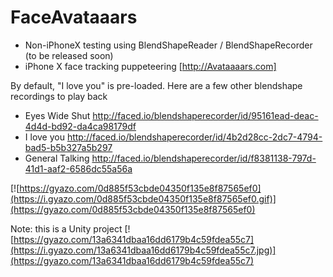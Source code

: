 # FaceAvataaars

- Non-iPhoneX testing using BlendShapeReader / BlendShapeRecorder (to be released soon) 
- iPhone X face tracking puppeteering [http://Avataaaars.com]


By default, "I love you" is pre-loaded. Here are a few other blendshape recordings to play back 

- Eyes Wide Shut http://faced.io/blendshaperecorder/id/95161ead-deac-4d4d-bd92-da4ca98179df
- I love you http://faced.io/blendshaperecorder/id/4b2d28cc-2dc7-4794-bad5-b5b327a5b297
- General Talking http://faced.io/blendshaperecorder/id/f8381138-797d-41d1-aaf2-6586dc55a56a


[![https://gyazo.com/0d885f53cbde04350f135e8f87565ef0](https://i.gyazo.com/0d885f53cbde04350f135e8f87565ef0.gif)](https://gyazo.com/0d885f53cbde04350f135e8f87565ef0)



Note: this is a Unity project 
[![https://gyazo.com/13a6341dbaa16dd6179b4c59fdea55c7](https://i.gyazo.com/13a6341dbaa16dd6179b4c59fdea55c7.jpg)](https://gyazo.com/13a6341dbaa16dd6179b4c59fdea55c7)
